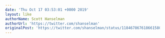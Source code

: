 ```yaml
---
date: 'Thu Oct 17 03:53:01 +0000 2019'
layout: like
authorName: Scott Hanselman
authorUrl: 'https://twitter.com/shanselman'
originalPost: 'https://twitter.com/shanselman/status/1184678676186615809'
---
```

